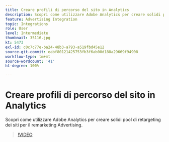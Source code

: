 ```yaml
---
title: Creare profili di percorso del sito in Analytics
description: Scopri come utilizzare Adobe Analytics per creare solidi pool di retargeting dei siti per il remarketing Advertising Cloud.
feature: Advertising Integration
topic: Integrations
role: User
level: Intermediate
thumbnail: 35116.jpg
kt: 5473
exl-id: c0c7c77e-ba24-48b3-a793-a519fbd45e12
source-git-commit: eabf80121425753fb3f6ab00d188a29669f94908
workflow-type: tm+mt
source-wordcount: '41'
ht-degree: 100%

---
```


# Creare profili di percorso del sito in Analytics

Scopri come utilizzare Adobe Analytics per creare solidi pool di retargeting dei siti per il remarketing Advertising.

>[!VIDEO](https://video.tv.adobe.com/v/35116/?quality=12&learn=on)

